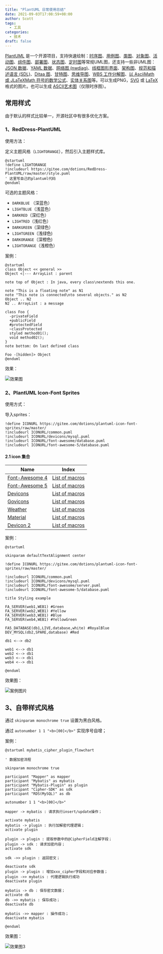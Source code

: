 ```yaml
---
title: "PlantUML 日常使用总结"
date: 2021-09-03T17:08:59+08:00
author: Scott
tags:
  - 工具
categories:
  - 技术
draft: false
---
```


[PlantUML](https://plantuml.com/zh/) 是一个开源项目，支持快速绘制：[时序图](https://plantuml.com/zh/sequence-diagram)、[用例图](https://plantuml.com/zh/use-case-diagram)、[类图](https://plantuml.com/zh/class-diagram)、[对象图](https://plantuml.com/zh/object-diagram)、[活动图](https://plantuml.com/zh/activity-diagram-beta)、[组件图](https://plantuml.com/zh/component-diagram)、[部署图](https://plantuml.com/zh/deployment-diagram)、[状态图](https://plantuml.com/zh/state-diagram)、[定时图](https://plantuml.com/zh/timing-diagram)等常规UML图，还支持一些非UML图：[JSON 数据](https://plantuml.com/zh/json)、[YAML 数据](https://plantuml.com/zh/yaml)、[网络图 (nwdiag)](https://plantuml.com/zh/nwdiag)、[线框图形界面](https://plantuml.com/zh/salt)、[架构图](https://plantuml.com/zh/archimate-diagram)、[规范和描述语言 (SDL)](https://plantuml.com/zh/activity-diagram-beta#sdl)、[Ditaa 图](https://plantuml.com/zh/ditaa)、[甘特图](https://plantuml.com/zh/gantt-diagram)、[思维导图](https://plantuml.com/zh/mindmap-diagram)、[WBS 工作分解图](https://plantuml.com/zh/wbs-diagram)、[以 AsciiMath 或 JLaTeXMath 符号的数学公式](https://plantuml.com/zh/ascii-math)、[实体关系图](https://plantuml.com/zh/ie-diagram)等。可以生成PNG，[SVG](https://plantuml.com/zh/svg) 或 [LaTeX](https://plantuml.com/zh/latex) 格式的图片。也可以生成 [ASCII艺术图](https://plantuml.com/zh/ascii-art)（仅限时序图）。



<!--more-->

## 常用样式

由于默认的样式比较单一，开源社区中有很多优化方案。

### 1、RedDress-PlantUML

使用方法：

定义主题风格（`LIGHTORANGE`），然后引入主题样式库。

```plantuml
@startuml
!define LIGHTORANGE
!includeurl https://gitee.com/dotions/RedDress-PlantUML/raw/master/style.puml
' 这里写自己的plantuml代码
@enduml
```

可选的主题风格：

- `DARKBLUE` （深蓝色）
- `LIGHTBLUE`（浅蓝色）
- `DARKRED`（深红色）
- `LIGHTRED`（浅红色）
- `DARKGREEN`（深绿色）
- `LIGHTGREEN`（浅绿色)
- `DARKORANGE`（深橙色)
- `LIGHTORANGE`（浅橙色）

案例：

```plantuml
@startuml
class Object << general >>
Object <|--- ArrayList : parent

note top of Object : In java, every class\nextends this one.

note "This is a floating note" as N1
note "This note is connected\nto several objects." as N2
Object .. N2
N2 .. ArrayList : a message

class Foo {
  -privateField
  +publicField
  #protectedField
  ~classProtected
  styled method01();
  void method02();
}
note bottom: On last defined class

Foo -[hidden]> Object
@enduml
```

效果：

![效果图](http://plantuml.zhizhiting.com/png/JP1FImCn4CNl-HIFUb5q5xl7MWfU2eAq7hnP3-bcsgPiPvPaN2p--UmcswuK0idyaZVlJUh6neZbUa-rOZh5bfY2RJ2RcG5-5qM1nn3iyTb7nGIj3SHg38iIL5h8PkWmmHDZRpjx1-ee757d_YkcJoLs4Rhp4S9KdjMZrmpIijWqOjNp5lbY11kn65y-wezfhuKvMP5RiGfYjabvfVUFvKbO3U7BCXUBAXykHx0uK8nsIyRq2J4NmPS1YZRupYhDFJKkrRVjnxhnzL1UjI75oEu3-UtrBmDE9Egn8PSCT2VkVdnzyv1W9_uVLHdzd6PRYweS9bWoKX-5eutdfEwx6fDZ5Myxxnpn--pyoty0)

### 2、PlantUML Icon-Font Sprites

使用方式：

导入sprites：

```
!define ICONURL https://gitee.com/dotions/plantuml-icon-font-sprites/raw/master/
!includeurl ICONURL/common.puml
!includeurl ICONURL/devicons/mysql.puml
!includeurl ICONURL/font-awesome/database.puml
!includeurl ICONURL/font-awesome-5/database.puml
```

#### 2.1 icon 集合

| Name                                                       | Index                                                        |
| ---------------------------------------------------------- | ------------------------------------------------------------ |
| [Font-Awesome 4](https://fontawesome.com/v4.7.0/)          | [List of macros](https://gitee.com/dotions/plantuml-icon-font-sprites/blob/master/font-awesome/index.md) |
| [Font-Awesome 5](http://fontawesome.io/)                   | [List of macros](https://gitee.com/dotions/plantuml-icon-font-sprites/blob/master/font-awesome-5/index.md) |
| [Devicons](http://vorillaz.github.io/devicons)             | [List of macros](https://gitee.com/dotions/plantuml-icon-font-sprites/blob/master/devicons/index.md) |
| [Govicons](http://govicons.io/)                            | [List of macros](https://gitee.com/dotions/plantuml-icon-font-sprites/blob/master/govicons/index.md) |
| [Weather](https://erikflowers.github.io/weather-icons/)    | [List of macros](https://gitee.com/dotions/plantuml-icon-font-sprites/blob/master/weather/index.md) |
| [Material](http://google.github.io/material-design-icons/) | [List of macros](https://gitee.com/dotions/plantuml-icon-font-sprites/blob/master/material/index.md) |
| [Devicon 2](https://github.com/devicons/devicon.git)       | [List of macros](https://gitee.com/dotions/plantuml-icon-font-sprites/blob/master/devicons2/index.md) |

案例：

```plantuml
@startuml

skinparam defaultTextAlignment center

!define ICONURL https://gitee.com/dotions/plantuml-icon-font-sprites/raw/master/

!includeurl ICONURL/common.puml
!includeurl ICONURL/devicons/mysql.puml
!includeurl ICONURL/font-awesome/server.puml
!includeurl ICONURL/font-awesome-5/database.puml

title Styling example

FA_SERVER(web1,WEB1) #Green
FA_SERVER(web2,WEB1) #Yellow
FA_SERVER(web3,WEB1) #Blue
FA_SERVER(web4,WEB1) #YellowGreen

FA5_DATABASE(db1,LIVE,database,white) #RoyalBlue
DEV_MYSQL(db2,SPARE,database) #Red

db1 <--> db2

web1 <--> db1
web2 <--> db1
web3 <--> db1
web4 <--> db1

@enduml
```

效果图：

![案例图片](http://plantuml.zhizhiting.com/png/ZP1TQy8m58RlyoioTkEWDVXrCyQWpcu8xgjr3gyajaSDEqcw9BNwxvSgtIXii9l0o_kSvoIn7q8Lt719SzZm4jqS3Yv2iLKIbAEPFy0GSk5ReO1ExvwVtf8PtJbNs6l6ji81T3CjMQwTqCgo0hbofSHGP5g56wrSQ0lZCSiChvZarWkPDmgLOPb3QR2nCk-HMdKBF_vhdyE-jbecZ_OJ_-PEMta5LajW5imUpF_WSCHoxlYQMpWF42SS0atT4ONQKZXmMI0GSX-jqZXPn4cdWdKlU8_7lIjw-M00LBlhDzqI47NLBWTDESOIsjMmFNSsUsIqcaJpQ1obSIVtYsVJHHmqLmwgdVzdFvFe8yUJSn8lLe_Bz7NcwNwGlaJ93rw3a1FYFVGc36-fHmYftzF4NftwhJHefU5t-W80)

## 3、自带样式风格

通过 `skinparam monochrome true` 设置为黑白风格。

通过 `autonumber 1 1 "<b>[00]</b>"` 实现序号自增；

案例：

```plantuml
@startuml mybatis_cipher_plugin_flowchart

' 数据加密流程

skinparam monochrome true

participant "Mapper" as mapper
participant "Mybatis" as mybatis
participant "Mybatis-Plugin" as plugin
participant "Cipher-SDK" as sdk
participant "RDS(MySQL)" as db

autonumber 1 1 "<b>[00]</b>"

mapper -> mybatis : 请求执行insert/update操作；

activate mybatis
mybatis -> plugin : 执行加解密代理逻辑；
activate plugin

plugin -> plugin : 提取参数中的@CipherField注解字段；
plugin -> sdk : 请求加密内容；
activate sdk 

sdk ->> plugin : 返回密文；

deactivate sdk 
plugin -> plugin : 增加xxx_cipher字段和对应参数值；
plugin ->> mybatis : 代理逻辑执行成功
deactivate plugin

mybatis -> db : 保存密文数据；
activate db 
db ->> mybatis : 保存成功；
deactivate db 

mybatis ->> mapper : 操作成功；
deactivate mybatis

@enduml
```

效果图：

![效果图3](http://plantuml.zhizhiting.com/png/RLBBIiD05DtFLmpTg8jYtOe4mU962sgN8f8qWmurQSX3wav5wvlMj_YeZovqqrOHyLNrPphJkF8Nd4TR4oaXOSWzzvnppvqkI0_lwKw5R5wHQeu-BJNkjW1mqjYqL5ire94nCwbPEsCWwDeU0e3zTd4AMwhfmaX2jInaHw3gG4CS_vKNDDN5ZgpBSqT0T6pEcy6cm5dY68ODOMiMsT5aV4H073qTha_4azs9XUJuQ8-ewne0gkTcJC_Ga0txs1CPq9J9M6nge5TJ8W18ip2gj6p1VkXNd-d3CjsuzQ-tiUaWs-trB5rr4TtVgN-S_zJE66lAnVFiLtkQLZjZaiOPaQHWWVgt9PPf_RtKAEI-5z_zprrEqkPeJWgQZI6AV87aZqX-cIsd_b9kdAuCoWo6CPhJwUCTfouVqyeJP_mZOCcq9v4R9RbLKdaDwN8GMp7xHfM0flzrGCwA_18ShObXTHHkwU2Jt1IPJ3QRdKu9Uz8JsTicrLVoTY0788kraCjWwC5mP6vqlK0sBuFYhPm2MUiQx_sw8EKJQLXUuj2O30FO-qzFz4WDZWx8S7n0GsdUQBuDSG4wDZNnlm00)

